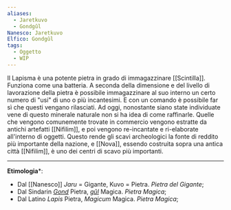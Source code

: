 ```yaml
---
aliases:
  - Jaretkuvo
  - Gondgûl
Nanesco: Jaretkuvo
Elfico: Gondgûl
tags:
  - Oggetto
  - WIP
---
```

Il Lapisma è una potente pietra in grado di immagazzinare [[Scintilla]]. Funziona come una batteria. A seconda della dimensione e del livello di lavorazione della pietra è possibile immagazzinare al suo interno un certo numero di "usi" di uno o più incantesimi. E con un comando è possibile far sì che questi vengano rilasciati.
Ad oggi, nonostante siano state individuate vene di questo minerale naturale non si ha idea di come raffinarle. Quelle che vengono comunemente trovate in commercio vengono estratte da antichi artefatti [[Nifilim]], e poi vengono re-incantate e ri-elaborate all'interno di oggetti. Questo rende gli scavi archeologici la fonte di reddito più importante della nazione, e [[Nova]], essendo costruita sopra una antica città [[Nifilim]], è uno dei centri di scavo più importanti.

---
**Etimologia***:
- Dal [[Nanesco]] *Jaru* = Gigante,  Kuvo = Pietra. *Pietra del Gigante*; 
- Dal Sindarin [*Gond*](https://www.elfdict.com/wt/21561) Pietra,  [*gûl*](https://www.elfdict.com/wt/130789) Magica. *Pietra Magica*; 
- Dal Latino *Lapis* Pietra, *Magicum* Magica. *Pietra Magica*;
